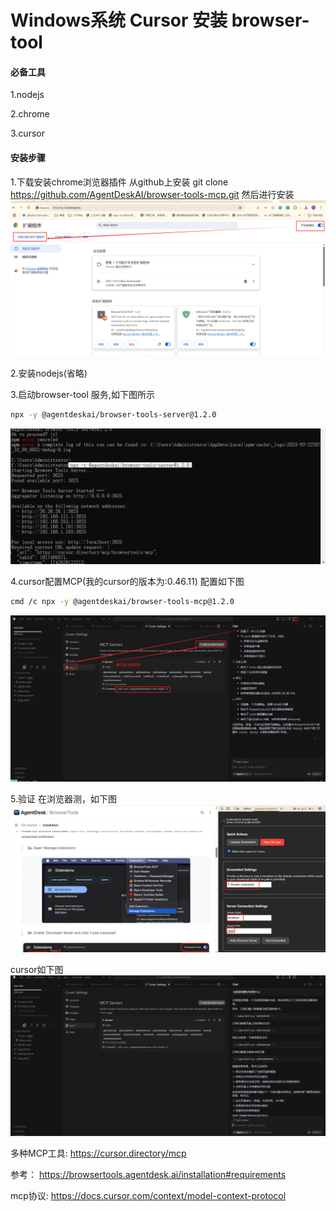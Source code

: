 # Windows系统 Cursor 安装 browser-tool

#### 必备工具
1.nodejs

2.chrome

3.cursor

#### 安装步骤

1.下载安装chrome浏览器插件
从github上安装
git clone https://github.com/AgentDeskAI/browser-tools-mcp.git
然后进行安装
![image](1742631811594.png)

2.安装nodejs(省略)

3.启动browser-tool 服务,如下图所示
```bash
npx -y @agentdeskai/browser-tools-server@1.2.0
```
![image](1742632071851.png)

4.cursor配置MCP(我的cursor的版本为:0.46.11)
 配置如下图
```bash 
cmd /c npx -y @agentdeskai/browser-tools-mcp@1.2.0
```
![image](1742632323398.png)

5.验证
在浏览器测，如下图
![image](1742632450495.jpg)

cursor如下图
![image](img.png)

多种MCP工具: https://cursor.directory/mcp

参考： https://browsertools.agentdesk.ai/installation#requirements

mcp协议: https://docs.cursor.com/context/model-context-protocol